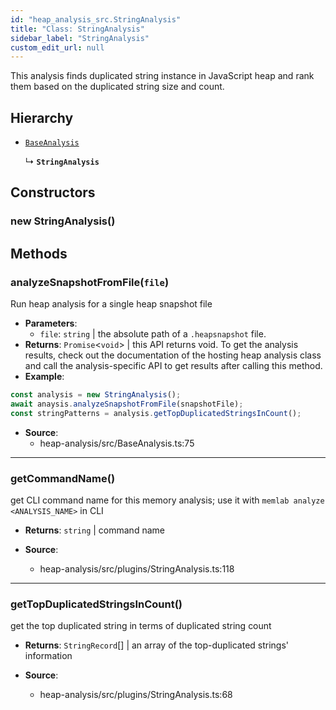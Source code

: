 ```yaml
---
id: "heap_analysis_src.StringAnalysis"
title: "Class: StringAnalysis"
sidebar_label: "StringAnalysis"
custom_edit_url: null
---
```


This analysis finds duplicated string instance in JavaScript heap
and rank them based on the duplicated string size and count.

## Hierarchy

- [`BaseAnalysis`](heap_analysis_src.BaseAnalysis.md)

  ↳ **`StringAnalysis`**

## Constructors

### <a id="new stringanalysis"></a>**new StringAnalysis**()

## Methods

### <a id="analyzesnapshotfromfile"></a>**analyzeSnapshotFromFile**(`file`)

Run heap analysis for a single heap snapshot file

 * **Parameters**:
    * `file`: `string` | the absolute path of a `.heapsnapshot` file.
 * **Returns**: `Promise`<`void`\> | this API returns void. To get the analysis results,
check out the documentation of the hosting heap analysis class and
call the analysis-specific API to get results after calling this method.
* **Example**:
```typescript
const analysis = new StringAnalysis();
await anaysis.analyzeSnapshotFromFile(snapshotFile);
const stringPatterns = analysis.getTopDuplicatedStringsInCount();
```

 * **Source**:
    * heap-analysis/src/BaseAnalysis.ts:75

___

### <a id="getcommandname"></a>**getCommandName**()

get CLI command name for this memory analysis;
use it with `memlab analyze <ANALYSIS_NAME>` in CLI

 * **Returns**: `string` | command name

 * **Source**:
    * heap-analysis/src/plugins/StringAnalysis.ts:118

___

### <a id="gettopduplicatedstringsincount"></a>**getTopDuplicatedStringsInCount**()

get the top duplicated string in terms of duplicated string count

 * **Returns**: `StringRecord`[] | an array of the top-duplicated strings' information

 * **Source**:
    * heap-analysis/src/plugins/StringAnalysis.ts:68
